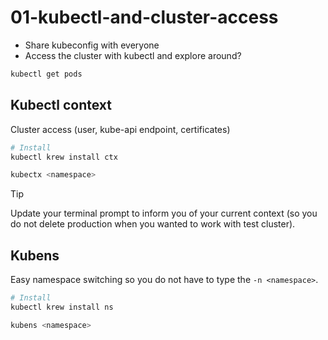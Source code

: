 # 01-kubectl-and-cluster-access

- Share kubeconfig with everyone
- Access the cluster with kubectl and explore around?

```bash
kubectl get pods
```

## Kubectl context

Cluster access (user, kube-api endpoint, certificates)

```bash
# Install
kubectl krew install ctx

kubectx <namespace>
```

> [!TIP]
> Update your terminal prompt to inform you of your current context (so you do not delete production when you wanted to work with test cluster).

## Kubens

Easy namespace switching so you do not have to type the `-n <namespace>`.

```bash
# Install
kubectl krew install ns

kubens <namespace>
```
